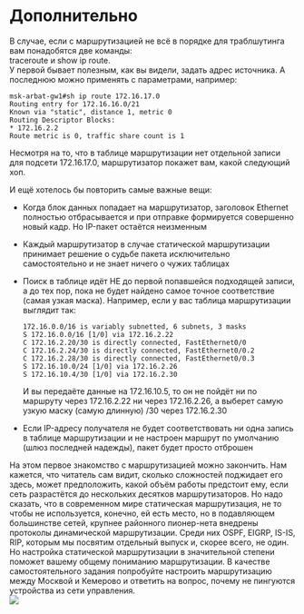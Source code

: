 # Дополнительно

В случае, если с маршрутизацией не всё в порядке для траблшутинга вам понадобятся две команды:  
traceroute и show ip route.  
У первой бывает полезным, как вы видели, задать адрес источника. А последнюю можно применять с параметрами, например:

```text
msk-arbat-gw1#sh ip route 172.16.17.0
Routing entry for 172.16.16.0/21
Known via "static", distance 1, metric 0
Routing Descriptor Blocks:
* 172.16.2.2
Route metric is 0, traffic share count is 1
```

Несмотря на то, что в таблице маршрутизации нет отдельной записи для подсети 172.16.17.0, маршрутизатор покажет вам, какой следующий хоп.

И ещё хотелось бы повторить самые важные вещи:

* Когда блок данных попадает на маршрутизатор, заголовок Ethernet полностью отбрасывается и при отправке формируется совершенно новый кадр. Но IP-пакет остаётся неизменным
* Каждый маршрутизатор в случае статической маршрутизации принимает решение о судьбе пакета исключительно самостоятельно и не знает ничего о чужих таблицах
* Поиск в таблице идёт НЕ до первой попавшейся подходящей записи, а до тех пор, пока не будет найдено самое точное соответствие \(самая узкая маска\). Например, если у вас таблица маршрутизации выглядит так:

  ```text
  172.16.0.0/16 is variably subnetted, 6 subnets, 3 masks
  S 172.16.0.0/16 [1/0] via 172.16.2.22
  C 172.16.2.20/30 is directly connected, FastEthernet0/0
  C 172.16.2.24/30 is directly connected, FastEthernet0/0.2
  C 172.16.2.28/30 is directly connected, FastEthernet0/0.3
  S 172.16.10.0/24 [1/0] via 172.16.2.26
  S 172.16.10.4/30 [1/0] via 172.16.2.30
  ```

  И вы передаёте данные на 172.16.10.5, то он не пойдёт ни по маршруту через 172.16.2.22 ни через 172.16.2.26, а выберет самую узкую маску \(самую длинную\) /30 через 172.16.2.30

* Если IP-адресу получателя не будет соответствовать ни одна запись в таблице маршрутизации и не настроен маршрут по умолчанию \(шлюз последней надежды\), пакет будет просто отброшен

На этом первое знакомство с маршрутизацией можно закончить. Нам кажется, что читатель сам видит, сколько сложностей поджидает его здесь, может предположить, какой объём работы предстоит ему, если сеть разрастётся до нескольких десятков маршрутизаторов. Но надо сказать, что в современном мире статическая маршрутизация, не то чтобы не используется, конечно, ей есть место, но в подавляющем большинстве сетей, крупнее районного пионер-нета внедрены протоколы динамической маршрутизации. Среди них OSPF, EIGRP, IS-IS, RIP, которым мы посвятим отдельный выпуск и, скорее всего, не один. Но настройка статической маршрутизации в значительной степени поможет вашему общему пониманию маршрутизации. В качестве самостоятельного задания попробуйте настроить маршрутизацию между Москвой и Кемерово и ответить на вопрос, почему не пингуются устройства из сети управления.  
![](http://img-fotki.yandex.ru/get/6201/83739833.14/0_81a6c_8710471e_XL.jpg)
